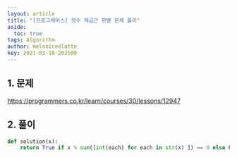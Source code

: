 ```yaml
---
layout: article
title: "[프로그래머스] 정수 제곱근 판별 문제 풀이"
aside:
  toc: true
tags: Algorithm 
author: melonicedlatte
key: 2021-03-18-202500
---  
```


## 1. 문제

https://programmers.co.kr/learn/courses/30/lessons/12947

## 2. 풀이

~~~python
def solution(x):
    return True if x % sum([int(each) for each in str(x) ]) == 0 else False
~~~
